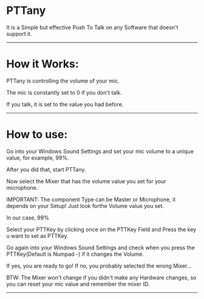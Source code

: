 # PTTany

It is a Simple but effective Push To Talk on any Software that doesn't support it.

___________________________________________________________________________________
# How it Works:

PTTany is controlling the volume of your mic.

The mic is constantly set to 0 if you don't talk.

If you talk, it is set to the value you had before.

___________________________________________________________________________________
# How to use:

Go into your Windows Sound Settings and set your mic volume to a unique value, for example, 99%.

After you did that, start PTTany.

Now select the Mixer that has the volume value you set for your microphone.

IMPORTANT: The component Type can be Master or Microphone, it depends on your Setup! Just look forthe Volume value you set.

In our case, 99%

Select your PTTKey by clicking once on the PTTKey Field and Press the key u want to set as PTTKey.

Go again into your Windows Sound Settings and check when you press the PTTKey(Default is Numpad -) if it changes the Volume.

If yes, you are ready to go! If no, you probably selected the wrong Mixer...

BTW: The Mixer won't change if you didn't make any Hardware changes, so you can reset your mic value and remember the mixer ID.

___________________________________________________________________________________
